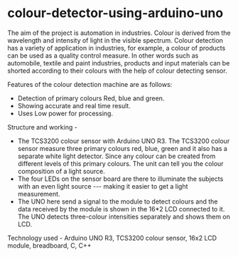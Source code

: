 # colour-detector-using-arduino-uno

The aim of the project is automation in industries. Colour is derived from the wavelength and intensity of light in the visible spectrum. Colour detection has a variety of application in industries, for example, a colour of products can be used as a quality control measure. In other words such as automobile, textile and paint industries, products and input materials can be shorted according to their colours with the help of colour detecting sensor.

Features of the colour detection machine are as follows:

- Detection of primary colours Red, blue and green.
- Showing accurate and real time result.
- Uses Low power for processing.

Structure and working -
- The TCS3200 colour sensor with Arduino UNO R3. The TCS3200 colour sensor measure three primary 
  colours red, blue, green and it also has a separate white light detector. Since any colour can be 
  created from different levels of this primary colours. The unit can tell you the colour composition of 
  a  light source.
- The four LEDs on the sensor board are there to illuminate the subjects with an even light source --- 
  making it easier to get a light measurement.
- The UNO here send a signal to the module to detect colours and the data received by the module is 
  shown in the 16*2 LCD connected to it. The UNO detects three-colour intensities separately and 
  shows them on LCD.

Technology used - Arduino UNO R3, TCS3200 colour sensor, 16x2 LCD module, breadboard, C, C++
